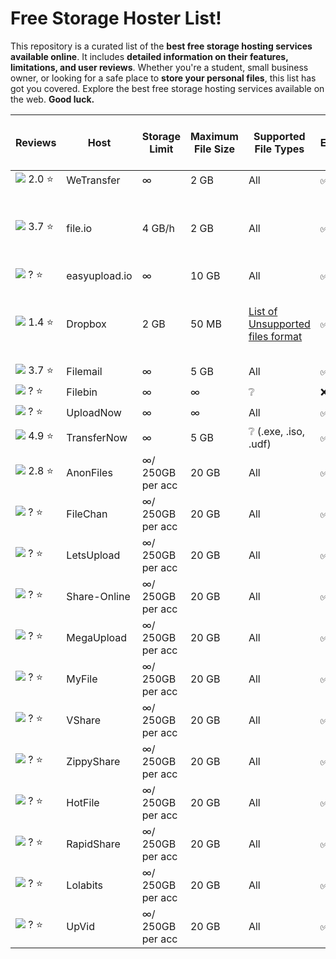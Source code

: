 # Free Storage Hoster List!

This repository is a curated list of the **best free storage hosting services available online**. It includes **detailed information on their features, limitations, and user reviews**. Whether you're a student, small business owner, or looking for a safe place to **store your personal files**, this list has got you covered. Explore the best free storage hosting services available on the web. **__Good luck.__**


| Reviews | Host | Storage Limit | Maximum File Size | Supported File Types | Encryption | Upload and Download Speeds | Availability and Uptime | Watermarks |
|--|--|--|--|--|--|--|--|--|
|![](https://cdn.trustpilot.net/brand-assets/4.1.0/stars/stars-2.svg) 2.0 :star: | WeTransfer |∞|2 GB| All |✅|❔|100%|❌|
|![](https://cdn.trustpilot.net/brand-assets/4.1.0/stars/stars-3.5.svg) 3.7 :star:|file.io|4 GB/h|2 GB|All|✅|📤 150 Mbps / 📥 20 Mbps to 40 Mbps|❔|❌|
|![](https://cdn.trustpilot.net/brand-assets/4.1.0/stars/stars-0.svg) ? :star:|easyupload.io|∞|10 GB|All|✅|❔|❔|❌|
|![](https://cdn.trustpilot.net/brand-assets/4.1.0/stars/stars-1.5.svg) 1.4 :star:|Dropbox|2 GB|50 MB|[List of Unsupported files format](https://justpaste.it/d714l)|✅|📤 150 Mbps / 📥 20 Mbps to 40 Mbps|99.9%|❌|
|![](https://cdn.trustpilot.net/brand-assets/4.1.0/stars/stars-3.5.svg) 3.7 :star:|Filemail|∞|5 GB|All|✅|❔|99.9%|❌|
|![](https://cdn.trustpilot.net/brand-assets/4.1.0/stars/stars-0.svg) ? :star:|Filebin|∞|∞|❔|❌|❔|❔|❌|
|![](https://cdn.trustpilot.net/brand-assets/4.1.0/stars/stars-0.svg) ? :star:|UploadNow|∞|∞|All|✅|∞|❔|❌|
|![](https://cdn.trustpilot.net/brand-assets/4.1.0/stars/stars-5.svg) 4.9 :star:|TransferNow|∞|5 GB|❔ (.exe, .iso, .udf)|✅|❔|❔|❌|
|![](https://cdn.trustpilot.net/brand-assets/4.1.0/stars/stars-3.svg) 2.8 ⭐|AnonFiles|∞/ 250GB per acc|20 GB|All|✅|∞|❔|❌|
|![](https://cdn.trustpilot.net/brand-assets/4.1.0/stars/stars-0.svg) ? :star:|FileChan|∞/ 250GB per acc|20 GB|All|✅|∞|❔|❌|
|![](https://cdn.trustpilot.net/brand-assets/4.1.0/stars/stars-0.svg) ? :star:|LetsUpload|∞/ 250GB per acc|20 GB|All|✅|∞|❔|❌|
|![](https://cdn.trustpilot.net/brand-assets/4.1.0/stars/stars-0.svg) ? :star:|Share-Online|∞/ 250GB per acc|20 GB|All|✅|∞|❔|❌|
|![](https://cdn.trustpilot.net/brand-assets/4.1.0/stars/stars-0.svg) ? :star:|MegaUpload|∞/ 250GB per acc|20 GB|All|✅|∞|❔|❌|
|![](https://cdn.trustpilot.net/brand-assets/4.1.0/stars/stars-0.svg) ? :star:|MyFile|∞/ 250GB per acc|20 GB|All|✅|∞|❔|❌|
|![](https://cdn.trustpilot.net/brand-assets/4.1.0/stars/stars-0.svg) ? :star:|VShare|∞/ 250GB per acc|20 GB|All|✅|∞|❔|❌|
|![](https://cdn.trustpilot.net/brand-assets/4.1.0/stars/stars-0.svg) ? :star:|ZippyShare|∞/ 250GB per acc|20 GB|All|✅|∞|❔|❌|
|![](https://cdn.trustpilot.net/brand-assets/4.1.0/stars/stars-0.svg) ? :star:|HotFile|∞/ 250GB per acc|20 GB|All|✅|∞|❔|❌|
|![](https://cdn.trustpilot.net/brand-assets/4.1.0/stars/stars-0.svg) ? :star:|RapidShare|∞/ 250GB per acc|20 GB|All|✅|∞|❔|❌|
|![](https://cdn.trustpilot.net/brand-assets/4.1.0/stars/stars-0.svg) ? :star:|Lolabits|∞/ 250GB per acc|20 GB|All|✅|∞|❔|❌|
|![](https://cdn.trustpilot.net/brand-assets/4.1.0/stars/stars-0.svg) ? :star:|UpVid|∞/ 250GB per acc|20 GB|All|✅|∞|❔|❌|

